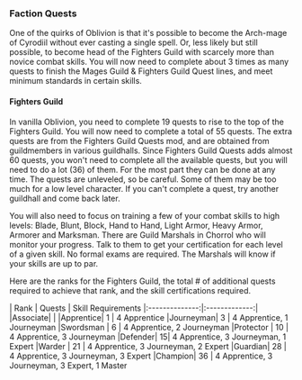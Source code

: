 ### Faction Quests

One of the quirks of Oblivion is that it's possible to become the Arch-mage of Cyrodiil without ever casting a single spell. Or, less likely but still possible,
to become head of the Fighters Guild with scarcely more than novice combat skills. You will now need to complete about 3 times as many quests to finish the Mages Guild & Fighters Guild Quest lines, and meet minimum standards in certain skills.

 #### Fighters Guild

In vanilla Oblivion, you need to complete 19 quests to rise to the top of the Fighters Guild. You will now need to complete a total of 55 quests. The extra quests
are from the Fighters Guild Quests mod, and are obtained from guildmembers in various guildhalls. Since Fighters Guild Quests adds almost 60 quests, you won't need
to complete all the available quests, but you will need to do a lot (36) of them. For the most part they can be done at any time. The quests are unleveled, so be
careful. Some of them may be too much for a low level character. If you can't complete a quest, try another guildhall and come back later.

You will also need to focus on training a few of your combat skills to high levels: Blade, Blunt, Block, Hand to Hand, Light Armor, Heavy Armor, Armorer and Marksman.
There are Guild Marshals in Chorrol who will monitor your progress. Talk to them to get your certification for each level of a given skill. No formal exams are
required. The Marshals will know if your skills are up to par.

Here are the ranks for the Fighters Guild, the total # of additional quests required to achieve that rank, and the skill certifications required.

| Rank   | Quests | Skill Requirements
|:--------------:|:-------------:|
|Associate| |
|Apprentice|	1	| 4 Apprentice
|Journeyman|	3	| 4 Apprentice, 1 Journeyman
|Swordsman	| 6	| 4 Apprentice, 2 Journeyman
|Protector	| 10	| 4 Apprentice, 3 Journeyman
|Defender|	15|	4 Apprentice, 3 Journeyman, 1 Expert
|Warder	|	21	| 4 Apprentice, 3 Journeyman, 2 Expert
|Guardian|	28	| 4 Apprentice, 3 Journeyman, 3 Expert
|Champion|	36	| 4 Apprentice, 3 Journeyman, 3 Expert, 1 Master
